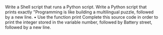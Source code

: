 Write a Shell script that runs a Python script.
Write a Python script that prints exactly "Programming is like building a multilingual puzzle, followed by a new line.
	•	Use the function print
Complete this source code in order to print the integer stored in the variable number, followed by Battery street, followed by a new line.
